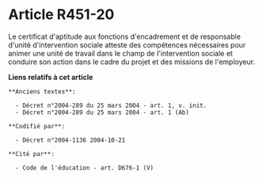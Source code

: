 # Article R451-20

Le certificat d'aptitude aux fonctions d'encadrement et de responsable d'unité d'intervention sociale atteste des compétences
nécessaires pour animer une unité de travail dans le champ de l'intervention sociale et conduire son action dans le cadre du
projet et des missions de l'employeur.

**Liens relatifs à cet article**

	**Anciens textes**:

	  - Décret n°2004-289 du 25 mars 2004 - art. 1, v. init.
	  - Décret n°2004-289 du 25 mars 2004 - art. 1 (Ab)

	**Codifié par**:

	  - Décret n°2004-1136 2004-10-21

	**Cité par**:

	  - Code de l'éducation - art. D676-1 (V)
